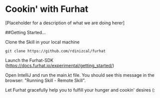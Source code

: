 # Cookin' with Furhat
[Placeholder for a description of what we are doing herer]

##Getting Started...

Clone the Skill in your local machine
```
git clone https://github.com/rdinizcal/furhat
```

Launch the Furhat-SDK (https://docs.furhat.io/experimental/getting_started/)

Open IntelliJ and run the main.kt file. You should see this message in the browser: "Running Skill - Remote Skill".

Let Furhat gracefully help you to fulfill your hunger and cookin' desires (: